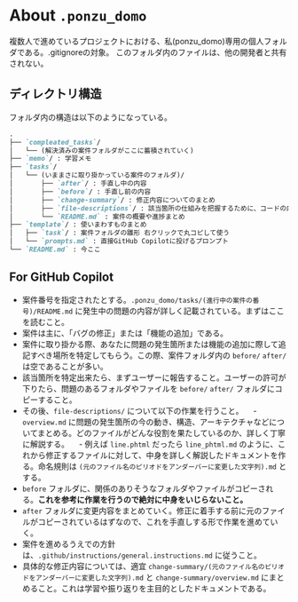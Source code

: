 # About `.ponzu_domo`

複数人で進めているプロジェクトにおける、私(ponzu_domo)専用の個人フォルダである。.gitignoreの対象。
このフォルダ内のファイルは、他の開発者と共有されない。


## ディレクトリ構造

フォルダ内の構造は以下のようになっている。

```markdown
.
├── `compleated_tasks`/
│   └── (解決済みの案件フォルダがここに蓄積されていく)
├── `memo`/ : 学習メモ
├── `tasks`/
│   └── (いままさに取り掛かっている案件のフォルダ)/
│       ├── `after`/ : 手直し中の内容
│       ├── `before`/ : 手直し前の内容
│       ├── `change-summary`/ : 修正内容についてのまとめ
│       ├── `file-descriptions`/ : 該当箇所の仕組みを把握するために、コードの内容や構造をかみ砕いたもの
│       └── `README.md` : 案件の概要や進捗まとめ
├── `template`/ : 使いまわすものまとめ
│   ├── `task`/ : 案件フォルダの雛形 右クリックで丸コピして使う
│   └── `prompts.md` : 直接GitHub Copilotに投げるプロンプト
└── `README.md` : 今ここ
```

## For GitHub Copilot

- 案件番号を指定されたとする。`.ponzu_domo/tasks/(進行中の案件の番号)/README.md` に発生中の問題の内容が詳しく記載されている。まずはここを読むこと。
- 案件は主に、「バグの修正」または「機能の追加」である。
- 案件に取り掛かる際、あなたに問題の発生箇所または機能の追加に際して追記すべき場所を特定してもらう。この際、案件フォルダ内の `before/` `after/` は空であることが多い。
- 該当箇所を特定出来たら、まずユーザーに報告すること。ユーザーの許可が下りたら、問題のあるフォルダやファイルを `before/` `after/` フォルダにコピーすること。
- その後、`file-descriptions/` について以下の作業を行うこと。
　- `overview.md` に問題の発生箇所の今の動き、構造、アーキテクチャなどについてまとめる。どのファイルがどんな役割を果たしているのか、詳しく丁寧に解説する。
　- 例えば `line.phtml` だったら `line_phtml.md` のように、これから修正するファイルに対して、中身を詳しく解説したドキュメントを作る。命名規則は `(元のファイル名のピリオドをアンダーバーに変更した文字列).md` とする。
- `before` フォルダに、関係のありそうなフォルダやファイルがコピーされる。**これを参考に作業を行うので絶対に中身をいじらないこと。**
- `after` フォルダに変更内容をまとめていく。修正に着手する前に元のファイルがコピーされているはずなので、これを手直しする形で作業を進めていく。
- 案件を進めるうえでの方針は、`.github/instructions/general.instructions.md` に従うこと。
- 具体的な修正内容については、適宜 `change-summary/(元のファイル名のピリオドをアンダーバーに変更した文字列).md` と `change-summary/overview.md` にまとめること。これは学習や振り返りを主目的としたドキュメントである。
